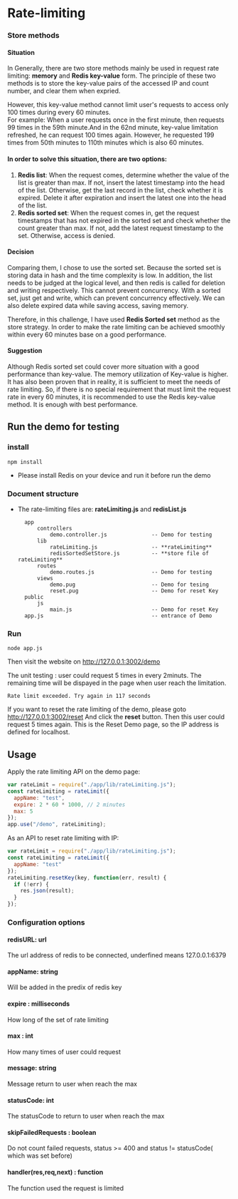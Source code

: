 # Rate-limiting

### Store methods 

#### Situation
In Generally, there are two store methods mainly be used in request rate limiting: **memory** and **Redis key-value** form.
The principle of these two methods is to store the key-value pairs of the accessed IP and count number, and clear them when expried.

However, this key-value method cannot limit user's requests to access only 100 times during every 60 minutes.   
For example: When a user requests once in the first minute, then requests 99 times in the 59th minute.And in the 62nd minute, key-value limitation refreshed, he can request 100 times again. However, he requested 199 times from 50th minutes to 110th minutes which is also 60 minutes.

#### In order to solve this situation, there are two options: 
1. **Redis list**: When the request comes, determine whether the value of the list is greater than max. If not, insert the latest timestamp into the head of the list. Otherwise, get the last record in the list, check whether it is expired. Delete it after expiration and insert the latest one into the head of the list. 
2. **Redis sorted set**: When the request comes in, get the request timestamps that has not expired in the sorted set and check whether the count greater than max. If not, add the latest request timestamp to the set. Otherwise, access is denied. 

#### Decision
Comparing them, I chose to use the sorted set. Because the sorted set is storing data in hash and the time complexity is low. In addition, the list needs to be judged at the logical level, and then redis is called for deletion and writing respectively. This cannot prevent concurrency. With a sorted set, just get and write, which can prevent concurrency effectively. We can also delete expired data while saving access, saving memory.

Therefore, in this challenge, I have used **Redis Sorted set** method as the store strategy. In order to make the rate limiting can be achieved smoothly within every 60 minutes base on a good performance.

#### Suggestion

Although Redis sorted set could cover more situation with a good performance than key-value. The memory utilization of Key-value is higher. It has also been proven that in reality, it is sufficient to meet the needs of rate limiting. So, if there is no special requirement that must limit the request rate in every 60 minutes, it is recommended to use the Redis key-value method. It is enough with best performance.


## Run the demo for testing

### install

    npm install

* Please install Redis on your device and run it before run the demo

### Document structure

* The rate-limiting files are: **rateLimiting.js** and **redisList.js**

        app
            controllers
                demo.controller.js              -- Demo for testing
            lib
                rateLimiting.js                 -- **rateLimiting**
                redisSortedSetStore.js          -- **store file of rateLimiting**
            routes
                demo.routes.js                  -- Demo for testing
            views
                demo.pug                        -- Demo for tesing
                reset.pug                       -- Demo for reset Key
        public
            js
                main.js                         -- Demo for reset Key
        app.js                                  -- entrance of Demo

### Run

    node app.js

Then visit the website on http://127.0.0.1:3002/demo

The unit testing : user could request 5 times in every 2minuts.
The remaining time will be dispayed in the page when user reach the limitation.

    Rate limit exceeded. Try again in 117 seconds

If you want to reset the rate limiting of the demo, please goto http://127.0.0.1:3002/reset
And click the **reset** button. Then this user could request 5 times again. This is the Reset Demo page, so the IP address is defined for localhost.

## Usage

Apply the rate limiting API on the demo page:

```javascript
var rateLimit = require("./app/lib/rateLimiting.js");
const rateLimiting = rateLimit({
  appName: "test",
  expire: 2 * 60 * 1000, // 2 minutes
  max: 5
});
app.use("/demo", rateLimiting);
```

As an API to reset rate limiting with IP:

```javascript
var rateLimit = require("./app/lib/rateLimiting.js");
const rateLimiting = rateLimit({
  appName: "test"
});
rateLimiting.resetKey(key, function(err, result) {
  if (!err) {
    res.json(result);
  } 
});
```

### Configuration options

#### redisURL: url

The url address of redis to be connected, underfined means 127.0.0.1:6379

#### appName: string

Will be added in the predix of redis key

#### expire : milliseconds

How long of the set of rate limiting

#### max : int

How many times of user could request

#### message: string

Message return to user when reach the max

#### statusCode: int

The statusCode to return to user when reach the max

#### skipFailedRequests : boolean

Do not count failed requests, status >= 400 and status != statusCode( which was set before)

#### handler(res,req,next) : function

The function used the request is limited
